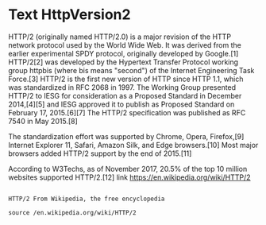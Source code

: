# Text HttpVersion2
HTTP/2 (originally named HTTP/2.0) is a major revision of the HTTP network protocol used by the World Wide Web. It was derived from the earlier experimental SPDY protocol, originally developed by Google.[1] HTTP/2[2] was developed by the Hypertext Transfer Protocol working group httpbis (where bis means "second") of the Internet Engineering Task Force.[3] HTTP/2 is the first new version of HTTP since HTTP 1.1, which was standardized in RFC 2068 in 1997. The Working Group presented HTTP/2 to IESG for consideration as a Proposed Standard in December 2014,[4][5] and IESG approved it to publish as Proposed Standard on February 17, 2015.[6][7] The HTTP/2 specification was published as RFC 7540 in May 2015.[8]

The standardization effort was supported by Chrome, Opera, Firefox,[9] Internet Explorer 11, Safari, Amazon Silk, and Edge browsers.[10] Most major browsers added HTTP/2 support by the end of 2015.[11]

According to W3Techs, as of November 2017, 20.5% of the top 10 million websites supported HTTP/2.[12]
link https://en.wikipedia.org/wiki/HTTP/2
```

HTTP/2 From Wikipedia, the free encyclopedia

source /en.wikipedia.org/wiki/HTTP/2
```
